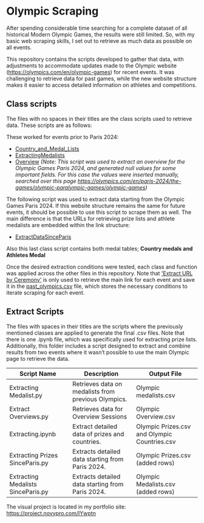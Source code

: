 # Olympic Scraping

After spending considerable time searching for a complete dataset of all historical Modern Olympic Games, the results were still limited. So, with my basic web scraping skills, I set out to retrieve as much data as possible on all events.

This repository contains the scripts developed to gather that data, with adjustments to accommodate updates made to the Olympic website (https://olympics.com/en/olympic-games) for recent events. It was challenging to retrieve data for past games, while the new website structure makes it easier to access detailed information on athletes and competitions.

## Class scripts

The files with no spaces in their titles are the class scripts used to retrieve data. These scripts are as follows:

These worked for events prior to Paris 2024:
* [Country_and_Medal_Lists](Country_and_Medals_Lists.py)
* [ExtractingMedalists](ExtractingMedalist.py)
* [Overview](Overviews.py) *(Note: This script was used to extract an overview for the Olympic Games Paris 2024, and generated null values for some important fields. For this case the values were inserted manually, searched over this page https://olympics.com/en/paris-2024/the-games/olympic-paralympic-games/olympic-games)*

The following script was used to extract data starting from the Olympic Games Paris 2024. If this website structure remains the same for future events, it should be possible to use this script to scrape them as well. The main difference is that the URLs for retrieving prize lists and athlete medalists are embedded within the link structure:
* [ExtractDataSinceParis](ExtractDataSinceParis.py)

Also this last class script contains both medal tables; **Country medals and Athletes Medal**

Once the desired extraction conditions were tested, each class and function was applied across the other files in this repository. Note that ['Extract URL by Ceremony'](Extract%20URL%20by%20Ceremony.py) is only used to retrieve the main link for each event and save it in the [past_olympics.csv](past_olympics.csv) file, which stores the necessary conditions to iterate scraping for each event.

## Extract Scripts

The files with spaces in their titles are the scripts where the previously mentioned classes are applied to generate the final .csv files. Note that there is one .ipynb file, which was specifically used for extracting prize lists. Additionally, this folder includes a script designed to extract and combine results from two events where it wasn’t possible to use the main Olympic page to retrieve the data.


| Script Name                           | Description                                               | Output File                                  |
|---------------------------------------|-----------------------------------------------------------|----------------------------------------------|
| Extracting Medalist.py                | Retrieves data on medalists from previous Olympics.       | Olympic medalists.csv                        |
| Extract Overviews.py                  | Retrieves data for Overview Sessions                      | Olympic Overview.csv                         |
| Extracting.ipynb                      | Extract detailed data of prizes and countries.            | Olympic Prizes.csv and Olympic Countries.csv |
| Extracting Prizes SinceParis.py       | Extracts detailed data starting from Paris 2024.          | Olympic Prizes.csv (added rows)              |
| Extracting Medalists SinceParis.py    | Extracts detailed data starting from Paris 2024.          | Olympic Medalists.csv (added rows)           |

The visual project is located in my portfolio site: https://project.novypro.com/IYwptn